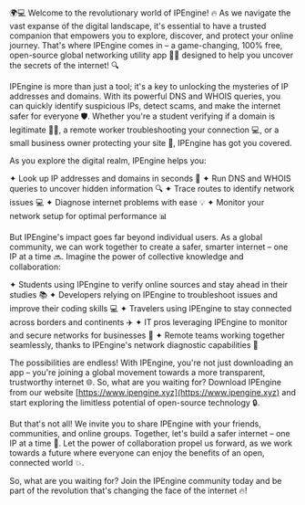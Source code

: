 🌍💻 Welcome to the revolutionary world of IPEngine! 🔥 As we navigate the vast expanse of the digital landscape, it's essential to have a trusted companion that empowers you to explore, discover, and protect your online journey. That's where IPEngine comes in – a game-changing, 100% free, open-source global networking utility app 📡🔧 designed to help you uncover the secrets of the internet! 🔍

IPEngine is more than just a tool; it's a key to unlocking the mysteries of IP addresses and domains. With its powerful DNS and WHOIS queries, you can quickly identify suspicious IPs, detect scams, and make the internet safer for everyone 🛡️. Whether you're a student verifying if a domain is legitimate 👨‍🎓, a remote worker troubleshooting your connection 💻, or a small business owner protecting your site 🏢, IPEngine has got you covered.

As you explore the digital realm, IPEngine helps you:

✦ Look up IP addresses and domains in seconds 🔮
✦ Run DNS and WHOIS queries to uncover hidden information 🔍
✦ Trace routes to identify network issues 💻
✦ Diagnose internet problems with ease 💡
✦ Monitor your network setup for optimal performance 📊

But IPEngine's impact goes far beyond individual users. As a global community, we can work together to create a safer, smarter internet – one IP at a time 🔜. Imagine the power of collective knowledge and collaboration:

✦ Students using IPEngine to verify online sources and stay ahead in their studies 📚
✦ Developers relying on IPEngine to troubleshoot issues and improve their coding skills 💻
✦ Travelers using IPEngine to stay connected across borders and continents ✈️
✦ IT pros leveraging IPEngine to monitor and secure networks for businesses 🏢
✦ Remote teams working together seamlessly, thanks to IPEngine's network diagnostic capabilities 🤝

The possibilities are endless! With IPEngine, you're not just downloading an app – you're joining a global movement towards a more transparent, trustworthy internet 🌐. So, what are you waiting for? Download IPEngine from our website [https://www.ipengine.xyz](https://www.ipengine.xyz) and start exploring the limitless potential of open-source technology 🔒.

But that's not all! We invite you to share IPEngine with your friends, communities, and online groups. Together, let's build a safer internet – one IP at a time 🌈. Let the power of collaboration propel us forward, as we work towards a future where everyone can enjoy the benefits of an open, connected world 💥.

So, what are you waiting for? Join the IPEngine community today and be part of the revolution that's changing the face of the internet 🔥!